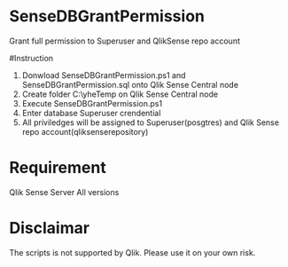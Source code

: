 # SenseDBGrantPermission
Grant full permission to Superuser and QlikSense repo account

#Instruction
1. Donwload SenseDBGrantPermission.ps1 and SenseDBGrantPermission.sql onto Qlik Sense Central node
2. Create folder C:\yheTemp on Qlik Sense Central node
3. Execute SenseDBGrantPermission.ps1
4. Enter database Superuser crendential
5. All priviledges will be assigned to Superuser(posgtres) and Qlik Sense repo account(qliksenserepository)

# Requirement
Qlik Sense Server All versions

# Disclaimar
The scripts is not supported by Qlik. Please use it on your own risk.
